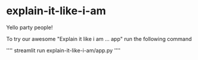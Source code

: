 # explain-it-like-i-am

Yello party people! 

To try our awesome "Explain it like i am ... app" run the following command

''''
streamlit run explain-it-like-i-am/app.py
''''
